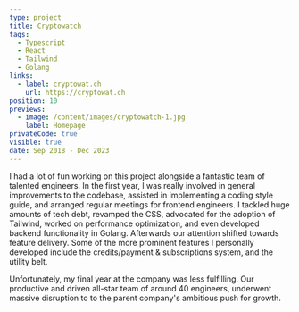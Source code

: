 ```yaml
---
type: project
title: Cryptowatch
tags:
  - Typescript
  - React
  - Tailwind
  - Golang
links:
  - label: cryptowat.ch
    url: https://cryptowat.ch
position: 10
previews:
  - image: /content/images/cryptowatch-1.jpg
    label: Homepage
privateCode: true
visible: true
date: Sep 2018 - Dec 2023
---
```

I had a lot of fun working on this project alongside a fantastic team of talented engineers. In the first year, I was really involved in general improvements to the codebase, assisted in implementing a coding style guide, and arranged regular meetings for frontend engineers. I tackled huge amounts of tech debt, revamped the CSS, advocated for the adoption of Tailwind, worked on performance optimization, and even developed backend functionality in Golang. Afterwards our attention shifted towards feature delivery. Some of the more prominent features I personally developed include the credits/payment & subscriptions system, and the utility belt. 

Unfortunately, my final year at the company was less fulfilling. Our productive and driven all-star team of around 40 engineers, underwent massive disruption to to the parent company's ambitious push for growth.